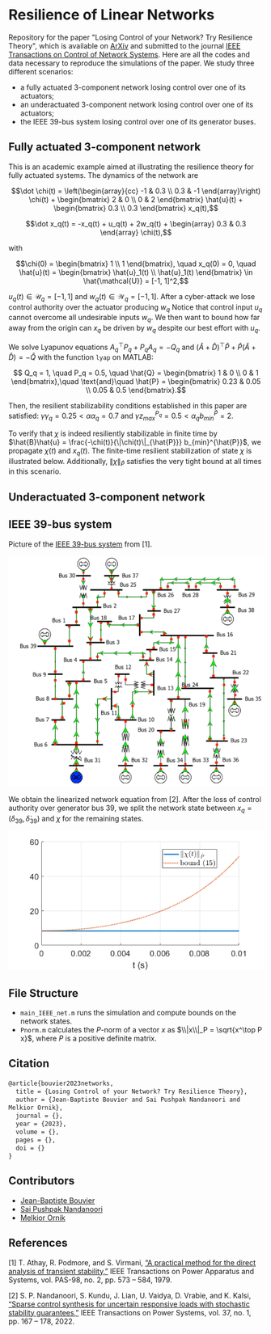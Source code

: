 # Resilience of Linear Networks

Repository for the paper "Losing Control of your Network? Try Resilience Theory", which is available on [ArXiv](https://arxiv.org/abs/2306.16588) and submitted to the journal [IEEE Transactions on Control of Network Systems](https://ieeexplore.ieee.org/xpl/RecentIssue.jsp?punumber=6509490).
Here are all the codes and data necessary to reproduce the simulations of the paper.
We study three different scenarios:
- a fully actuated 3-component network losing control over one of its actuators;
- an underactuated 3-component network losing control over one of its actuators;
- the IEEE 39-bus system losing control over one of its generator buses.


## Fully actuated 3-component network

This is an academic example aimed at illustrating the resilience theory for fully actuated systems. The dynamics of the network are
```math
\dot \chi(t) = \left(\begin{array}{cc} -1 & 0.3 \\ 0.3 & -1 \end{array}\right) \chi(t) + \begin{bmatrix} 2 & 0 \\ 0 & 2 \end{bmatrix} \hat{u}(t) + \begin{bmatrix} 0.3 \\ 0.3 \end{bmatrix} x_q(t),
```
```math
\dot x_q(t) = -x_q(t) + u_q(t) + 2w_q(t) + \begin{array} 0.3 & 0.3 \end{array} \chi(t),
```
with
```math
\chi(0) = \begin{bmatrix} 1 \\ 1 \end{bmatrix}, \quad x_q(0) = 0, \quad \hat{u}(t) = \begin{bmatrix} \hat{u}_1(t) \\ \hat{u}_1(t) \end{bmatrix} \in \hat{\mathcal{U}} = [-1, 1]^2,
```
$u_q(t) \in \mathcal{U}_q = [-1, 1]$ and $w_q(t) \in \mathcal{W}_q = [-1, 1]$.
After a cyber-attack we lose control authority over the actuator producing $w_q$
Notice that control input $u_q$ cannot overcome all undesirable inputs $w_q$.
We then want to bound how far away from the origin can $x_q$ be driven by $w_q$ despite our best effort with $u_q$.

We solve Lyapunov equations $A_q^\top P_q + P_q A_q = -Q_q$ and $(\hat{A}+\hat{D})^\top \hat{P} + \hat{P} (\hat{A}+\hat{D}) = -\hat{Q}$ with the function `lyap` on MATLAB:
```math
    Q_q = 1, \quad P_q = 0.5, \quad \hat{Q} = \begin{bmatrix} 1 & 0 \\ 0 & 1 \end{bmatrix},\quad \text{and}\quad \hat{P} = \begin{bmatrix} 0.23 & 0.05 \\ 0.05 & 0.5 \end{bmatrix}.
```
Then, the resilient stabilizability conditions established in this paper are satisfied: $\gamma \gamma_q = 0.25 < \alpha \alpha_q = 0.7$ and $\gamma z_{max}^{P_q} = 0.5 < \alpha_q b_{min}^{\hat{P}} = 2$.

To verify that $\chi$ is indeed resiliently stabilizable in finite time by $\hat{B}\hat{u} = \frac{-\chi(t)}{\|\chi(t)\|_{\hat{P}}} b_{min}^{\hat{P}}$, we propagate $\chi(t)$ and $x_q(t)$. 
The finite-time resilient stabilization of state $\chi$ is illustrated below.
Additionally, $\|\chi\|_{\hat{P}}$ satisfies the very tight bound  at all times in this scenario.


## Underactuated 3-component network

## IEEE 39-bus system

Picture of the [IEEE 39-bus system](https://icseg.iti.illinois.edu/ieee-39-bus-system/) from [1].

![IEEE 39-bus system](pictures/IEEE_39.PNG "IEEE 39-bus system")

We obtain the linearized network equation from [2].
After the loss of control authority over generator bus 39, we split the network state between $x_q = \big( \delta_{39}, \dot \delta_{39} \big)$ and $\chi$ for the remaining states.

![Evolution of state $\chi$ and its analytical bound](pictures/IEEE_X.png "Evolution of state $\chi$ and its analytical bound")


## File Structure

- `main_IEEE_net.m` runs the simulation and compute bounds on the network states.
- `Pnorm.m` calculates the $P$-norm of a vector $x$ as $\\|x\\|_P = \sqrt{x^\top P x}$, where $P$ is a positive definite matrix.








## Citation
```
@article{bouvier2023networks,  
  title = {Losing Control of your Network? Try Resilience Theory},   
  author = {Jean-Baptiste Bouvier and Sai Pushpak Nandanoori and Melkior Ornik},    
  journal = {},    
  year = {2023},   
  volume = {},
  pages = {},
  doi = {}
}
```


## Contributors

- [Jean-Baptiste Bouvier](https://jean-baptistebouvier.github.io/)
- [Sai Pushpak Nandanoori](https://sites.google.com/view/saipushpakn)
- [Melkior Ornik](https://mornik.web.illinois.edu/)



## References

[1] T. Athay, R. Podmore, and S. Virmani, [“A practical method for the direct analysis of transient stability,”](https://ieeexplore.ieee.org/abstract/document/4113518) IEEE Transactions on Power Apparatus and Systems, vol. PAS-98, no. 2, pp. 573 – 584, 1979.

[2] S. P. Nandanoori, S. Kundu, J. Lian, U. Vaidya, D. Vrabie, and K. Kalsi, [“Sparse control synthesis for uncertain responsive loads with stochastic stability guarantees,”]( https://ieeexplore.ieee.org/abstract/document/9489331) IEEE Transactions on Power Systems, vol. 37, no. 1, pp. 167 – 178, 2022.
